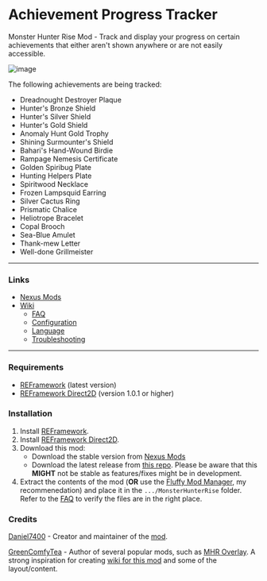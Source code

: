 # Achievement Progress Tracker
Monster Hunter Rise Mod - Track and display your progress on certain achievements that either aren't shown anywhere or are not easily accessible.

![image](https://github.com/Daniel7400/MHR-Achievement-Progress-Tracker/assets/8680338/c65eb382-e356-4155-9e2c-79e9d4c5f48c)

The following achievements are being tracked:
- Dreadnought Destroyer Plaque
- Hunter's Bronze Shield
- Hunter's Silver Shield
- Hunter's Gold Shield
- Anomaly Hunt Gold Trophy
- Shining Surmounter's Shield
- Bahari's Hand-Wound Birdie
- Rampage Nemesis Certificate
- Golden Spiribug Plate
- Hunting Helpers Plate
- Spiritwood Necklace
- Frozen Lampsquid Earring
- Silver Cactus Ring
- Prismatic Chalice
- Heliotrope Bracelet
- Copal Brooch
- Sea-Blue Amulet
- Thank-mew Letter
- Well-done Grillmeister
    
***

### Links
- [Nexus Mods](https://www.nexusmods.com/monsterhunterrise/mods/3169)
- [Wiki](https://github.com/Daniel7400/MHR-Achievement-Progress-Tracker/wiki)
  - [FAQ](https://github.com/Daniel7400/MHR-Achievement-Progress-Tracker/wiki/FAQ)
  - [Configuration](https://github.com/Daniel7400/MHR-Achievement-Progress-Tracker/wiki/Configuration)
  - [Language](https://github.com/Daniel7400/MHR-Achievement-Progress-Tracker/wiki/Language)
  - [Troubleshooting](https://github.com/Daniel7400/MHR-Achievement-Progress-Tracker/wiki/Troubleshooting)

***

### Requirements
- [REFramework](https://www.nexusmods.com/monsterhunterrise/mods/26) (latest version)
- [REFramework Direct2D](https://www.nexusmods.com/monsterhunterrise/mods/134) (version 1.0.1 or higher)

### Installation
1. Install [REFramework](https://www.nexusmods.com/monsterhunterrise/mods/26).
2. Install [REFramework Direct2D](https://www.nexusmods.com/monsterhunterrise/mods/134).
3. Download this mod:
    - Download the stable version from [Nexus Mods](https://www.nexusmods.com/monsterhunterrise/mods/3169)
    - Download the latest release from [this repo](TBD). Please be aware that this **MIGHT** not be stable as features/fixes might be in development.
4. Extract the contents of the mod (**OR** use the [Fluffy Mod Manager](https://www.nexusmods.com/monsterhunterrise/mods/7), my recommenedation) and place it in the `.../MonsterHunterRise` folder. Refer to the [FAQ](https://github.com/Daniel7400/MHR-Achievement-Progress-Tracker/wiki/FAQ#3-what-files-are-included-with-the-mod--where-are-the-files-for-this-mod) to verify the files are in the right place.

### Credits
[Daniel7400](https://github.com/Daniel7400) - Creator and maintainer of the [mod](https://www.nexusmods.com/monsterhunterrise/mods/3169).

[GreenComfyTea](https://github.com/GreenComfyTea) - Author of several popular mods, such as [MHR Overlay](https://www.nexusmods.com/monsterhunterrise/mods/50). A strong inspiration for creating [wiki for this mod](https://github.com/Daniel7400/MHR-Achievement-Progress-Tracker/wiki) and some of the layout/content.

